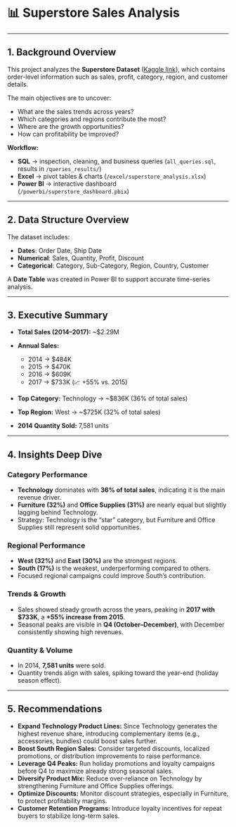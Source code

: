 
# 📊 Superstore Sales Analysis

---

## 1. Background Overview

This project analyzes the **Superstore Dataset** ([Kaggle link](https://www.kaggle.com/datasets/vivek468/superstore-dataset-final)), which contains order-level information such as sales, profit, category, region, and customer details.

The main objectives are to uncover:

* What are the sales trends across years?
* Which categories and regions contribute the most?
* Where are the growth opportunities?
* How can profitability be improved?

**Workflow:**

* **SQL** → inspection, cleaning, and business queries (`all_queries.sql`, results in `/queries_results/`)
* **Excel** → pivot tables & charts (`/excel/superstore_analysis.xlsx`)
* **Power BI** → interactive dashboard (`/powerbi/superstore_dashboard.pbix`)

---

## 2. Data Structure Overview

The dataset includes:

* **Dates**: Order Date, Ship Date
* **Numerical**: Sales, Quantity, Profit, Discount
* **Categorical**: Category, Sub-Category, Region, Country, Customer

A **Date Table** was created in Power BI to support accurate time-series analysis.

---

## 3. Executive Summary

* **Total Sales (2014–2017):** \~\$2.29M
* **Annual Sales:**

  * 2014 → \$484K
  * 2015 → \$470K
  * 2016 → \$609K
  * 2017 → \$733K (📈 +55% vs. 2015)
* **Top Category:** Technology → \~\$836K (36% of total sales)
* **Top Region:** West → \~\$725K (32% of total sales)
* **2014 Quantity Sold:** 7,581 units

---

## 4. Insights Deep Dive

### Category Performance

* **Technology** dominates with **36% of total sales**, indicating it is the main revenue driver.
* **Furniture (32%)** and **Office Supplies (31%)** are nearly equal but slightly lagging behind Technology.
* Strategy: Technology is the “star” category, but Furniture and Office Supplies still represent solid opportunities.

### Regional Performance

* **West (32%)** and **East (30%)** are the strongest regions.
* **South (17%)** is the weakest, underperforming compared to others.
* Focused regional campaigns could improve South’s contribution.

### Trends & Growth

* Sales showed steady growth across the years, peaking in **2017 with \$733K**, a **+55% increase from 2015**.
* Seasonal peaks are visible in **Q4 (October–December)**, with December consistently showing high revenues.

### Quantity & Volume

* In 2014, **7,581 units** were sold.
* Quantity trends align with sales, spiking toward the year-end (holiday season effect).

---

## 5. Recommendations

* **Expand Technology Product Lines:** Since Technology generates the highest revenue share, introducing complementary items (e.g., accessories, bundles) could boost sales further.
* **Boost South Region Sales:** Consider targeted discounts, localized promotions, or distribution improvements to raise performance.
* **Leverage Q4 Peaks:** Run holiday promotions and loyalty campaigns before Q4 to maximize already strong seasonal sales.
* **Diversify Product Mix:** Reduce over-reliance on Technology by strengthening Furniture and Office Supplies offerings.
* **Optimize Discounts:** Monitor discount strategies, especially in Furniture, to protect profitability margins.
* **Customer Retention Programs:** Introduce loyalty incentives for repeat buyers to stabilize long-term sales.


